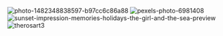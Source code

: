 ![photo-1482348838597-b97cc6c86a88](https://github.com/user-attachments/assets/4c55dfcd-f34a-404c-aa8f-8952e35e1c95)
![pexels-photo-6981408](https://github.com/user-attachments/assets/e2870376-fd09-4180-9f51-4fd91c74f2ac)
![sunset-impression-memories-holidays-the-girl-and-the-sea-preview](https://github.com/user-attachments/assets/c7bb2a82-2663-4ebb-b953-62e948cdd735)
![therosart3](https://github.com/user-attachments/assets/60a35baa-ab58-4b21-8a8b-58166a4389bb)
